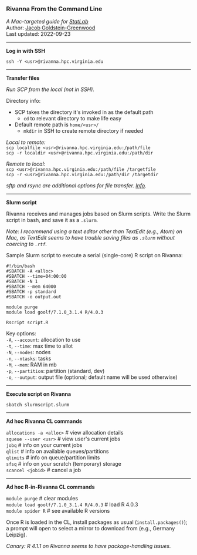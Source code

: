 ### Rivanna From the Command Line
_A Mac-targeted guide for [StatLab](https://data.library.virginia.edu/statlab/)_  
Author: [Jacob Goldstein-Greenwood](https://github.com/jacob-gg)  
Last updated: 2022-09-23  

---
**Log in with SSH**  

`ssh -Y <usr>@rivanna.hpc.virginia.edu`

---
**Transfer files**  

_Run SCP from the local (not in SSH)._  

Directory info:
- SCP takes the directory it's invoked in as the default path
  - `cd` to relevant directory to make life easy
- Default remote path is `home/<usr>/`
  - `mkdir` in SSH to create remote directory if needed

_Local to remote:_  
`scp localfile <usr>@rivanna.hpc.virginia.edu:/path/file`  
`scp -r localdir <usr>@rivanna.hpc.virginia.edu:/path/dir`

_Remote to local:_  
`scp <usr>@rivanna.hpc.virginia.edu:/path/file /targetfile`  
`scp -r <usr>@rivanna.hpc.virginia.edu:/path/dir /targetdir`

_sftp and rsync are additional options for file transfer. [Info](https://www.rc.virginia.edu/userinfo/rivanna/logintools/cl-data-transfer/#file-transfer-from-local-to-remote)._

---
**Slurm script**  

Rivanna receives and manages jobs based on Slurm scripts. Write the Slurm script in bash, and save it as a `.slurm`.

_Note: I recommend using a text editor other than TextEdit (e.g., Atom) on Mac, as TextEdit seems to have trouble saving files as `.slurm` without coercing to `.rtf`._

Sample Slurm script to execute a serial (single-core) R script on Rivanna:
```
#!/bin/bash
#SBATCH -A <alloc>
#SBATCH --time=04:00:00
#SBATCH -N 1
#SBATCH --mem 64000
#SBATCH -p standard
#SBATCH -o output.out

module purge
module load goolf/7.1.0_3.1.4 R/4.0.3

Rscript script.R
```

Key options:  
`-A`, `--account`: allocation to use  
`-t`, `--time`: max time to allot  
`-N`, `--nodes`: nodes  
`-n`, `--ntasks`: tasks  
`-M`, `--mem`: RAM in mb  
`-p`, `--partition`: partition (standard, dev)  
`-o`, `--output`: output file (optional; default name will be used otherwise)

---
**Execute script on Rivanna**  

`sbatch slurmscript.slurm`

---
**Ad hoc Rivanna CL commands**  

`allocations -a <alloc>` # view allocation details  
`squeue --user <usr>` # view user's current jobs  
`jobq` # info on your current jobs  
`qlist` # info on available queues/partitions  
`qlimits` # info on queue/partition limits  
`sfsq` # info on your scratch (temporary) storage  
`scancel <jobid>` # cancel a job  

---
**Ad hoc R-in-Rivanna CL commands**  

`module purge` # clear modules  
`module load goolf/7.1.0_3.1.4 R/4.0.3` # load R 4.0.3  
`module spider R` # see available R versions  

Once R is loaded in the CL, install packages as usual (`install.packages()`); a prompt will open to select a mirror to download from (e.g., Germany Leipzig).

_Canary: R 4.1.1 on Rivanna seems to have package-handling issues._
